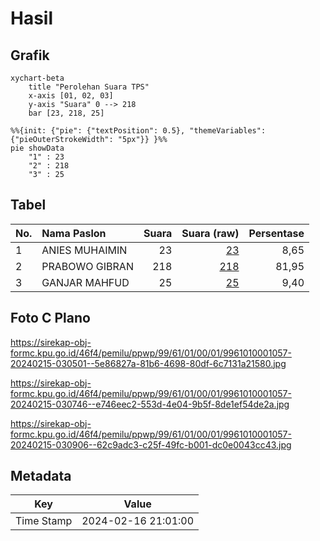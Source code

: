 # Hasil

## Grafik

```mermaid
xychart-beta
    title "Perolehan Suara TPS"
    x-axis [01, 02, 03]
    y-axis "Suara" 0 --> 218
    bar [23, 218, 25]
```

```mermaid
%%{init: {"pie": {"textPosition": 0.5}, "themeVariables": {"pieOuterStrokeWidth": "5px"}} }%%
pie showData
    "1" : 23
    "2" : 218
    "3" : 25
```

## Tabel

| No. | Nama Paslon    | Suara | Suara (raw) | Persentase |
|:--- |:-------------- | -----:| -----------:| ----------:|
| 1   | ANIES MUHAIMIN | 23    | [23][p-1]   | 8,65       |
| 2   | PRABOWO GIBRAN | 218   | [218][p-2]  | 81,95      |
| 3   | GANJAR MAHFUD  | 25    | [25][p-3]   | 9,40       |


[p-1]: https://github.com/gigit-pemilu/pemilu-2024-99-luar-negeri/blob/main/pilpres/hitung-suara/sub/99-luar-negeri/sub/61-kota-kinabalu-malaysia/sub/01-kota-kinabalu-malaysia/sub/0001-kota-kinabalu-malaysia/sub/057-ksk-046/sub/paslon-1.txt
[p-2]: https://github.com/gigit-pemilu/pemilu-2024-99-luar-negeri/blob/main/pilpres/hitung-suara/sub/99-luar-negeri/sub/61-kota-kinabalu-malaysia/sub/01-kota-kinabalu-malaysia/sub/0001-kota-kinabalu-malaysia/sub/057-ksk-046/sub/paslon-2.txt
[p-3]: https://github.com/gigit-pemilu/pemilu-2024-99-luar-negeri/blob/main/pilpres/hitung-suara/sub/99-luar-negeri/sub/61-kota-kinabalu-malaysia/sub/01-kota-kinabalu-malaysia/sub/0001-kota-kinabalu-malaysia/sub/057-ksk-046/sub/paslon-3.txt

## Foto C Plano

https://sirekap-obj-formc.kpu.go.id/46f4/pemilu/ppwp/99/61/01/00/01/9961010001057-20240215-030501--5e86827a-81b6-4698-80df-6c7131a21580.jpg

https://sirekap-obj-formc.kpu.go.id/46f4/pemilu/ppwp/99/61/01/00/01/9961010001057-20240215-030746--e746eec2-553d-4e04-9b5f-8de1ef54de2a.jpg

https://sirekap-obj-formc.kpu.go.id/46f4/pemilu/ppwp/99/61/01/00/01/9961010001057-20240215-030906--62c9adc3-c25f-49fc-b001-dc0e0043cc43.jpg


## Metadata

| Key        | Value               |
| ---------- | ------------------- |
| Time Stamp | 2024-02-16 21:01:00 |



